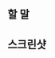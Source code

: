 <!-- PR 제목 : "홍길동 과제 제출합니다." -->

## 할 말
<!-- 과제에서 어려웠던 점, 느낀 점, 난이도 등을 간단히 적어주세요. 다음 과제 때 반영하겠습니다.-->

## 스크린샷
<!-- 퍼블리싱한 페이지 스크린샷하세요. -->
